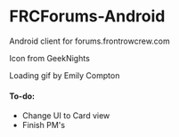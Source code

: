 # FRCForums-Android
Android client for forums.frontrowcrew.com

Icon from GeekNights

Loading gif by Emily Compton

#### To-do:
* Change UI to Card view
* Finish PM's
